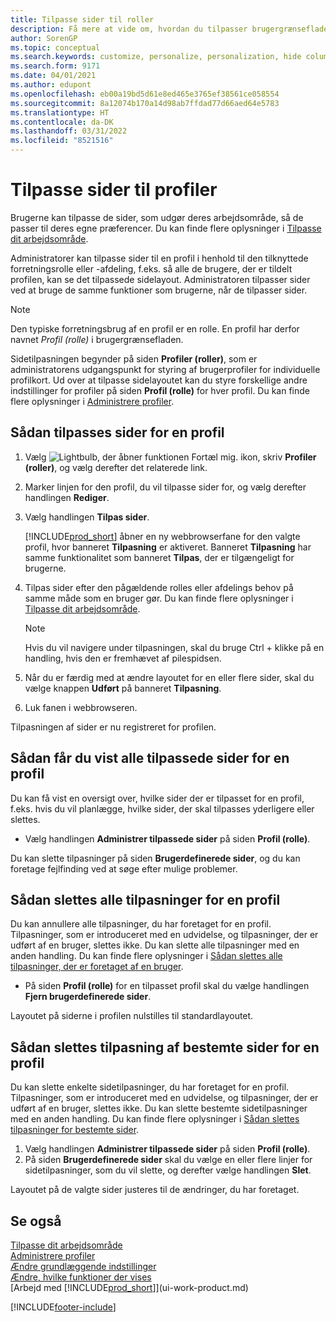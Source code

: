 ```yaml
---
title: Tilpasse sider til roller
description: Få mere at vide om, hvordan du tilpasser brugergrænsefladen for en profil (rolle), så alle brugere, der har fået tildelt denne rolle, kan se et tilpasset arbejdsområde.
author: SorenGP
ms.topic: conceptual
ms.search.keywords: customize, personalize, personalization, hide columns, remove fields, move fields
ms.search.form: 9171
ms.date: 04/01/2021
ms.author: edupont
ms.openlocfilehash: eb00a19bd5d61e8ed465e3765ef38561ce058554
ms.sourcegitcommit: 8a12074b170a14d98ab7ffdad77d66aed64e5783
ms.translationtype: HT
ms.contentlocale: da-DK
ms.lasthandoff: 03/31/2022
ms.locfileid: "8521516"
---
```

# <a name="customize-pages-for-profiles"></a>Tilpasse sider til profiler
Brugerne kan tilpasse de sider, som udgør deres arbejdsområde, så de passer til deres egne præferencer. Du kan finde flere oplysninger i [Tilpasse dit arbejdsområde](ui-personalization-user.md).

Administratorer kan tilpasse sider til en profil i henhold til den tilknyttede forretningsrolle eller -afdeling, f.eks. så alle de brugere, der er tildelt profilen, kan se det tilpassede sidelayout. Administratoren tilpasser sider ved at bruge de samme funktioner som brugerne, når de tilpasser sider.

> [!NOTE]
> Den typiske forretningsbrug af en profil er en rolle. En profil har derfor navnet *Profil (rolle)* i brugergrænsefladen.

Sidetilpasningen begynder på siden **Profiler (roller)**, som er administratorens udgangspunkt for styring af brugerprofiler for individuelle profilkort. Ud over at tilpasse sidelayoutet kan du styre forskellige andre indstillinger for profiler på siden **Profil (rolle)** for hver profil. Du kan finde flere oplysninger i [Administrere profiler](admin-users-profiles-roles.md).

## <a name="to-customize-pages-for-a-profile"></a>Sådan tilpasses sider for en profil
1. Vælg ![Lightbulb, der åbner funktionen Fortæl mig.](media/ui-search/search_small.png "Fortæl mig, hvad du vil foretage dig") ikon, skriv **Profiler (roller)**, og vælg derefter det relaterede link.
2. Marker linjen for den profil, du vil tilpasse sider for, og vælg derefter handlingen **Rediger**.
3. Vælg handlingen **Tilpas sider**.

    [!INCLUDE[prod_short](includes/prod_short.md)] åbner en ny webbrowserfane for den valgte profil, hvor banneret **Tilpasning** er aktiveret. Banneret **Tilpasning** har samme funktionalitet som banneret **Tilpas**, der er tilgængeligt for brugerne.

4. Tilpas sider efter den pågældende rolles eller afdelings behov på samme måde som en bruger gør. Du kan finde flere oplysninger i [Tilpasse dit arbejdsområde](ui-personalization-user.md).

    > [!NOTE]
    > Hvis du vil navigere under tilpasningen, skal du bruge Ctrl + klikke på en handling, hvis den er fremhævet af pilespidsen.

5. Når du er færdig med at ændre layoutet for en eller flere sider, skal du vælge knappen **Udført** på banneret **Tilpasning**.
6. Luk fanen i webbrowseren.

Tilpasningen af sider er nu registreret for profilen.

## <a name="to-view-all-customized-pages-for-a-profile"></a>Sådan får du vist alle tilpassede sider for en profil

Du kan få vist en oversigt over, hvilke sider der er tilpasset for en profil, f.eks. hvis du vil planlægge, hvilke sider, der skal tilpasses yderligere eller slettes.

- Vælg handlingen **Administrer tilpassede sider** på siden **Profil (rolle)**.

Du kan slette tilpasninger på siden **Brugerdefinerede sider**, og du kan foretage fejlfinding ved at søge efter mulige problemer.  

## <a name="to-delete-all-customizations-for-a-profile"></a>Sådan slettes alle tilpasninger for en profil
Du kan annullere alle tilpasninger, du har foretaget for en profil. Tilpasninger, som er introduceret med en udvidelse, og tilpasninger, der er udført af en bruger, slettes ikke. Du kan slette alle tilpasninger med en anden handling. Du kan finde flere oplysninger i [Sådan slettes alle tilpasninger, der er foretaget af en bruger](admin-users-profiles-roles.md#to-delete-all-personalizations-made-by-a-user).

- På siden **Profil (rolle)** for en tilpasset profil skal du vælge handlingen **Fjern brugerdefinerede sider**.

Layoutet på siderne i profilen nulstilles til standardlayoutet.  

## <a name="to-delete-customization-for-specific-pages-for-a-profile"></a>Sådan slettes tilpasning af bestemte sider for en profil
Du kan slette enkelte sidetilpasninger, du har foretaget for en profil. Tilpasninger, som er introduceret med en udvidelse, og tilpasninger, der er udført af en bruger, slettes ikke. Du kan slette bestemte sidetilpasninger med en anden handling. Du kan finde flere oplysninger i [Sådan slettes tilpasninger for bestemte sider](admin-users-profiles-roles.md#to-delete-personalizations-for-specific-pages).

1. Vælg handlingen **Administrer tilpassede sider** på siden **Profil (rolle)**.
2. På siden **Brugerdefinerede sider** skal du vælge en eller flere linjer for sidetilpasninger, som du vil slette, og derefter vælge handlingen **Slet**.

Layoutet på de valgte sider justeres til de ændringer, du har foretaget.

## <a name="see-also"></a>Se også

[Tilpasse dit arbejdsområde](ui-personalization-user.md)  
[Administrere profiler](admin-users-profiles-roles.md)  
[Ændre grundlæggende indstillinger](ui-change-basic-settings.md)  
[Ændre, hvilke funktioner der vises](ui-experiences.md)  
[Arbejd med [!INCLUDE[prod_short](includes/prod_short.md)]](ui-work-product.md)  


[!INCLUDE[footer-include](includes/footer-banner.md)]